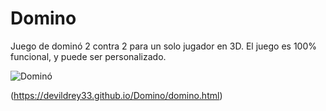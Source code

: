# Domino
Juego de dominó 2 contra 2 para un solo jugador en 3D. El juego es 100% funcional, y puede ser personalizado.

![Dominó](https://devildrey33.github.io/Graficos/250x200_Domino.png)

(https://devildrey33.github.io/Domino/domino.html)
